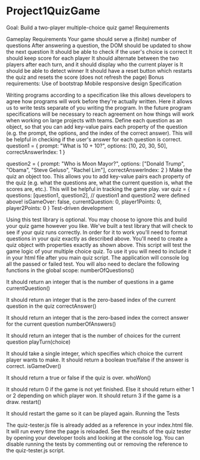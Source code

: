 # Project1QuizGame

Goal: Build a two-player multiple-choice quiz game!
Requirements

Gameplay Requirements
Your game should serve a (finite) number of questions
After answering a question, the DOM should be updated to show the next question
It should be able to check if the user's choice is correct
It should keep score for each player
It should alternate between the two players after each turn, and it should display who the current player is
It should be able to detect winner
It should have a reset button which restarts the quiz and resets the score (does not refresh the page)
Bonus requirements:
Use of bootstrap
Mobile responsive design
Specification

Writing programs according to a specification like this allows developers to agree how programs will work before they're actually written. Here it allows us to write tests separate of you writing the program. In the future program specifications will be necessary to reach agreement on how things will work when working on large projects with teams.
Define each question as an object, so that you can add key-value pairs each property of the question (e.g. the prompt, the options, and the index of the correct answer). This will be helpful in checking if the user's answer for each question is correct.
question1 = {
  prompt: "What is 10 + 10?",
  options: [10, 20, 30, 50],
  correctAnswerIndex: 1
}

question2 = {
  prompt: "Who is Moon Mayor?",
  options: ["Donald Trump", "Obama", "Steve Geluso", "Rachel Lim"],
  correctAnswerIndex: 2
}
Make the quiz an object too. This allows you to add key-value pairs each property of the quiz (e.g. what the questions are, what the current question is, what the scores are, etc.). This will be helpful in tracking the game play.
var quiz = {
  questions: [question1, question2], // question1 and question2 were defined above!
  isGameOver: false,
  currentQuestion: 0,
  player1Points: 0,
  player2Points: 0
}
Test-driven development

Using this test library is optional. You may choose to ignore this and build your quiz game however you like.
We've built a test library that will check to see if your quiz runs correctly. In order for it to work you'll need to format questions in your quiz exactly as described above. You'll need to create a quiz object with properties exactly as shown above.
This script will test the game logic of your multiple choice quiz. To use it you will need to include it in your html file after you main quiz script. The application will console log all the passed or failed test.
You will also need to declare the following functions in the global scope:
numberOfQuestions()

It should return an integer that is the number of questions in a game
currentQuestion()

It should return an integer that is the zero-based index of the current question in the quiz
correctAnswer()

It should return an integer that is the zero-based index the correct answer for the current question
numberOfAnswers()

It should return an integer that is the number of choices for the current question
playTurn(choice)

It should take a single integer, which specifies which choice the current player wants to make. It should return a boolean true/false if the answer is correct.
isGameOver()

It should return a true or false if the quiz is over.
whoWon()

It should return 0 if the game is not yet finished. Else it should return either 1 or 2 depending on which player won. It should return 3 if the game is a draw.
restart()

It should restart the game so it can be played again.
Running the Tests

The quiz-tester.js file is already added as a reference in your index.html file. It will run every time the page is reloaded. See the results of the quiz tester by opening your developer tools and looking at the console log.
You can disable running the tests by commenting out or removing the reference to the quiz-tester.js script.
